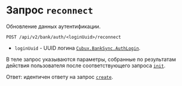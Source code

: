 Запрос `reconnect`
==================

Обновление данных аутентификации.

```
POST /api/v2/bank/auth/<loginUuid>/reconnect
```

*   `loginUuid` - UUID логина
    [`Cubux.BankSync.AuthLogin`][Cubux.BankSync.AuthLogin].

В теле запрос указываются параметры, собранные по результатам действия
пользователя после соответствующего запроса [`init`][api-init].

Ответ: идентичен ответу на запрос [`create`][api-create].


[api-create]: ./create.md
[api-init]: ./init.md
[Cubux.BankSync.AuthLogin]: ../type/bank-sync/auth-login.md
[Cubux.ValidationError]: ../type/validation-error.md
